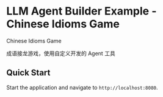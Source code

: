 # LLM Agent Builder Example - Chinese Idioms Game

Chinese Idioms Game

成语接龙游戏，使用自定义开发的 Agent 工具

## Quick Start

Start the application and navigate to `http://localhost:8080`.